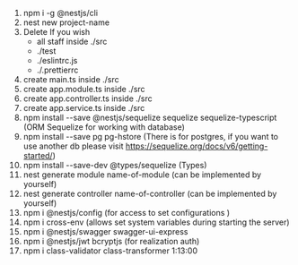 1) npm i -g @nestjs/cli
2) nest new project-name
3) Delete
    If you wish
   - all staff inside ./src
   - ./test
   - ./eslintrc.js
   - ./.prettierrc
4) create main.ts inside ./src
5) create app.module.ts inside ./src
6) create app.controller.ts inside ./src
7) create app.service.ts inside ./src
8) npm install --save @nestjs/sequelize sequelize sequelize-typescript (ORM Sequelize for working with database)
9) npm install --save pg pg-hstore (There is for postgres, if you want to use another db please visit https://sequelize.org/docs/v6/getting-started/)
10) npm install --save-dev @types/sequelize (Types)
11) nest generate module name-of-module (can be implemented by yourself)
12) nest generate controller name-of-controller (can be implemented by yourself)
13) npm i @nestjs/config (for access to set configurations )
14) npm i cross-env (allows set system variables during starting the server)
15) npm i @nestjs/swagger swagger-ui-express
16) npm i @nestjs/jwt bcryptjs (for realization auth)
17) npm i class-validator class-transformer
1:13:00